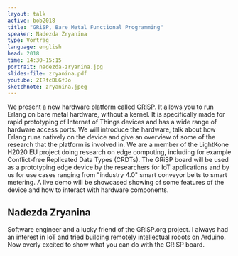 ```yaml
---
layout: talk
active: bob2018
title: "GRiSP, Bare Metal Functional Programming"
speaker: Nadezda Zryanina
type: Vortrag
language: english
head: 2018
time: 14:30-15:15
portrait: nadezda-zryanina.jpg
slides-file: zryanina.pdf
youtube: 2IRfcDLGfJo
sketchnote: zryanina.jpeg
---
```


We present a new hardware platform called [GRiSP](https://www.grisp.org). It allows you to run
Erlang on bare metal hardware, without a kernel. It is specifically
made for rapid prototyping of Internet of Things devices and has a
wide range of hardware access ports. We will introduce the hardware,
talk about how Erlang runs natively on the device and give an overview
of some of the research that the platform is involved in. We are a
member of the LightKone H2020 EU project doing research on edge
computing, including for example Conflict-free Replicated Data Types
(CRDTs). The GRiSP board will be used as a prototyping edge device by
the researchers for IoT applications and by us for use cases ranging
from "industry 4.0" smart conveyor belts to smart metering. A live
demo will be showcased showing of some features of the device and how
to interact with hardware components.

## Nadezda Zryanina

Software engineer and a lucky friend of the GRiSP.org project. I always had
an interest in IoT and tried building remotely intellectual robots on
Arduino. Now overly excited to show what you can do with the GRiSP board.
